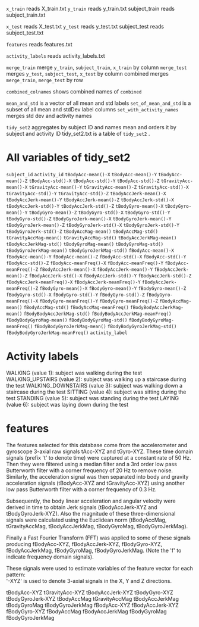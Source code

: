 `x_train` reads X_train.txt `y_train` reads y_train.txt subject_train reads subject_train.txt

`x_test` reads X_test.txt `y_test` reads y_test.txt subject_test reads subject_test.txt

`features` reads features.txt

`activity_labels` reads activity_labels.txt

`merge_train` merge `y_train`, `subject_train`, `x_train` by column `merge_test` merges `y_test`, `subject_test`, `x_test` by column combined merges `merge_train`, `merge_test` by row

`combined_colnames` shows combined names of `combined`

`mean_and_std` is a vector of all mean and std labels `set_of_mean_and_std` is a subset of all mean and stdDev label columns `set_with_activity_names` merges std dev and activity names

`tidy_set2` aggregates by subject ID and names mean and orders it by subject and activity ID tidy_set2.txt is a table of `tidy_set2` .

# All variables of tidy_set2

`subject_id`
`activity_id`
`tBodyAcc-mean()-X`
`tBodyAcc-mean()-Y`
`tBodyAcc-mean()-Z`
`tBodyAcc-std()-X`
`tBodyAcc-std()-Y`
`tBodyAcc-std()-Z`
`tGravityAcc-mean()-X`
`tGravityAcc-mean()-Y`
`tGravityAcc-mean()-Z`
`tGravityAcc-std()-X`
`tGravityAcc-std()-Y`
`tGravityAcc-std()-Z`
`tBodyAccJerk-mean()-X`
`tBodyAccJerk-mean()-Y`
`tBodyAccJerk-mean()-Z`
`tBodyAccJerk-std()-X`
`tBodyAccJerk-std()-Y`
`tBodyAccJerk-std()-Z`
`tBodyGyro-mean()-X`
`tBodyGyro-mean()-Y`
`tBodyGyro-mean()-Z`
`tBodyGyro-std()-X`
`tBodyGyro-std()-Y`
`tBodyGyro-std()-Z`
`tBodyGyroJerk-mean()-X`
`tBodyGyroJerk-mean()-Y`
`tBodyGyroJerk-mean()-Z`
`tBodyGyroJerk-std()-X`
`tBodyGyroJerk-std()-Y`
`tBodyGyroJerk-std()-Z`
`tBodyAccMag-mean()`
`tBodyAccMag-std()`
`tGravityAccMag-mean()`
`tGravityAccMag-std()`
`tBodyAccJerkMag-mean()`
`tBodyAccJerkMag-std()`
`tBodyGyroMag-mean()`
`tBodyGyroMag-std()`
`tBodyGyroJerkMag-mean()`
`tBodyGyroJerkMag-std()`
`fBodyAcc-mean()-X`
`fBodyAcc-mean()-Y`
`fBodyAcc-mean()-Z`
`fBodyAcc-std()-X`
`fBodyAcc-std()-Y`
`fBodyAcc-std()-Z`
`fBodyAcc-meanFreq()-X`
`fBodyAcc-meanFreq()-Y`
`fBodyAcc-meanFreq()-Z`
`fBodyAccJerk-mean()-X`
`fBodyAccJerk-mean()-Y`
`fBodyAccJerk-mean()-Z`
`fBodyAccJerk-std()-X`
`fBodyAccJerk-std()-Y`
`fBodyAccJerk-std()-Z`
`fBodyAccJerk-meanFreq()-X`
`fBodyAccJerk-meanFreq()-Y`
`fBodyAccJerk-meanFreq()-Z`
`fBodyGyro-mean()-X`
`fBodyGyro-mean()-Y`
`fBodyGyro-mean()-Z`
`fBodyGyro-std()-X`
`fBodyGyro-std()-Y`
`fBodyGyro-std()-Z`
`fBodyGyro-meanFreq()-X`
`fBodyGyro-meanFreq()-Y`
`fBodyGyro-meanFreq()-Z`
`fBodyAccMag-mean()`
`fBodyAccMag-std()`
`fBodyAccMag-meanFreq()`
`fBodyBodyAccJerkMag-mean()`
`fBodyBodyAccJerkMag-std()`
`fBodyBodyAccJerkMag-meanFreq()`
`fBodyBodyGyroMag-mean()`
`fBodyBodyGyroMag-std()`
`fBodyBodyGyroMag-meanFreq()`
`fBodyBodyGyroJerkMag-mean()`
`fBodyBodyGyroJerkMag-std()`
`fBodyBodyGyroJerkMag-meanFreq()`
`activity_label`

# Activity labels

WALKING (value 1): subject was walking during the test
WALKING_UPSTAIRS (value 2): subject was walking up a staircase during the test
WALKING_DOWNSTAIRS (value 3): subject was walking down a staircase during the test
SITTING (value 4): subject was sitting during the test
STANDING (value 5): subject was standing during the test
LAYING (value 6): subject was laying down during the test

# features


The features selected for this database come from the accelerometer and gyroscope 3-axial raw signals tAcc-XYZ and tGyro-XYZ. These time domain signals (prefix 't' to denote time) were captured at a constant rate of 50 Hz. Then they were filtered using a median filter and a 3rd order low pass Butterworth filter with a corner frequency of 20 Hz to remove noise. Similarly, the acceleration signal was then separated into body and gravity acceleration signals (tBodyAcc-XYZ and tGravityAcc-XYZ) using another low pass Butterworth filter with a corner frequency of 0.3 Hz.

Subsequently, the body linear acceleration and angular velocity were derived in time to obtain Jerk signals (tBodyAccJerk-XYZ and tBodyGyroJerk-XYZ). Also the magnitude of these three-dimensional signals were calculated using the Euclidean norm (tBodyAccMag, tGravityAccMag, tBodyAccJerkMag, tBodyGyroMag, tBodyGyroJerkMag).

Finally a Fast Fourier Transform (FFT) was applied to some of these signals producing fBodyAcc-XYZ, fBodyAccJerk-XYZ, fBodyGyro-XYZ, fBodyAccJerkMag, fBodyGyroMag, fBodyGyroJerkMag. (Note the 'f' to indicate frequency domain signals).

These signals were used to estimate variables of the feature vector for each pattern:  
'-XYZ' is used to denote 3-axial signals in the X, Y and Z directions.

tBodyAcc-XYZ
tGravityAcc-XYZ
tBodyAccJerk-XYZ
tBodyGyro-XYZ
tBodyGyroJerk-XYZ
tBodyAccMag
tGravityAccMag
tBodyAccJerkMag
tBodyGyroMag
tBodyGyroJerkMag
fBodyAcc-XYZ
fBodyAccJerk-XYZ
fBodyGyro-XYZ
fBodyAccMag
fBodyAccJerkMag
fBodyGyroMag
fBodyGyroJerkMag
